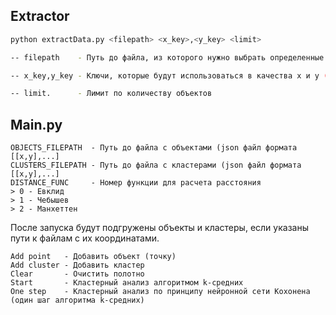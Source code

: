 ## Extractor
```sh
python extractData.py <filepath> <x_key>,<y_key> <limit>

-- filepath    - Путь до файла, из которого нужно выбрать определенные параметры для всех обьектов

-- x_key,y_key - Ключи, которые будут использоваться в качества x и y (А точнее значения, выдаваемые по данным ключам)

-- limit.      - Лимит по количеству объектов
```

## Main.py
```
OBJECTS_FILEPATH  - Путь до файла с объектами (json файл формата [[x,y],...]
CLUSTERS_FILEPATH - Путь до файла с кластерами (json файл формата [[x,y],...]
DISTANCE_FUNC     - Номер функции для расчета расстояния
> 0 - Евклид
> 1 - Чебышев
> 2 - Манхеттен
```

После запуска будут подгружены объекты и кластеры, если указаны пути к файлам с их координатами.
```
Add point   - Добавить объект (точку)
Add cluster - Добавить кластер
Clear       - Очистить полотно
Start       - Кластерный анализ алгоритмом k-средних
One step    - Кластерный анализ по принципу нейронной сети Кохонена (один шаг алгоритма k-средних)
```
